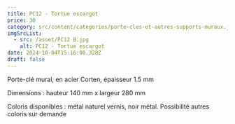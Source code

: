 ```yaml
---
title: PC12 - Tortue escargot
price: 30
category: src/content/categories/porte-cles-et-autres-supports-muraux.json
imgSrcList:
  - src: /asset/PC12 B.jpg
    alt: PC12 - Tortue escargot
date: 2024-10-04T15:16:08.328Z
draft: false
---
```


Porte-clé mural, en acier Corten, épaisseur 1.5 mm

Dimensions : hauteur 140 mm x largeur 280 mm

Coloris disponibles : métal naturel vernis, noir métal. Possibilité autres coloris sur demande
